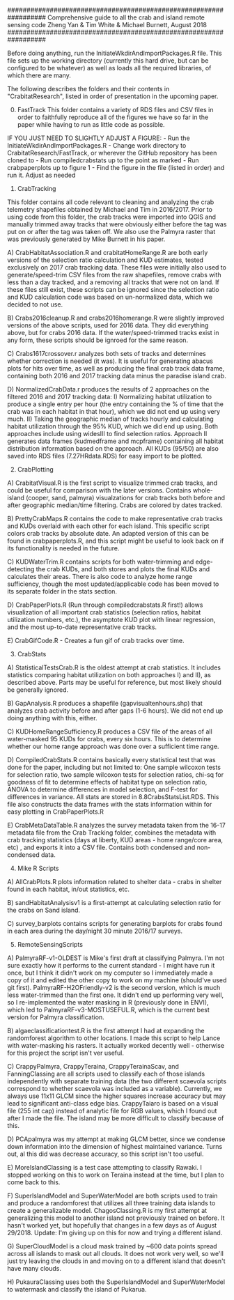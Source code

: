 ##################################################################
Comprehensive guide to all the crab and island remote sensing code
	Zheng Yan & Tim White & Michael Burnett, August 2018
##################################################################

Before doing anything, run the InitiateWkdirAndImportPackages.R file. This file sets up the working directory (currently this hard drive, but can be configured to be whatever) as well as loads all the required libraries, of which there are many.

The following describes the folders and their contents in "CrabitatResearch", listed in order of presentation in the upcoming paper.



0) FastTrack 
This folder contains a variety of RDS files and CSV files in order to faithfully reproduce all of the figures we have so far in the paper while having to run as little code as possible. 

IF YOU JUST NEED TO SLIGHTLY ADJUST A FIGURE:
	- Run the InitiateWkdirAndImportPackages.R
	- Change work directory to CrabitatResearch/FastTrack, or wherever the GitHub repository has been cloned to
	- Run compiledcrabstats up to the point as marked
	- Run crabpaperplots up to figure 1
	- Find the figure in the file (listed in order) and run it. Adjust as needed


1) CrabTracking

This folder contains all code relevant to cleaning and analyzing the crab telemetry shapefiles obtained by Michael and Tim in 2016/2017.
Prior to using code from this folder, the crab tracks were imported into QGIS and manually trimmed away tracks that were obviously either before the tag was put on or after the tag was taken off. We also use the Palmyra raster that was previously generated by Mike Burnett in his paper. 

A) CrabHabitatAssociation.R and crabitatHomeRange.R are both early versions of the selection ratio calculation and KUD estimates, tested exclusively on 2017 crab tracking data. These files were initially also used to generate/speed-trim CSV files from the raw shapefiles, remove crabs with less than a day tracked, and a removing all tracks that were not on land. If these files still exist, these scripts can be ignored since the selection ratio and KUD calculation code was based on un-normalized data, which we decided to not use. 

B) Crabs2016cleanup.R and crabs2016homerange.R were slightly improved versions of the above scripts, used for 2016 data. They did everything above, but for crabs 2016 data. If the water/speed-trimmed tracks exist in any form, these scripts should be ignroed for the same reason. 

C) Crabs1617crossover.r analyzes both sets of tracks and determines whether correction is needed (it was). It is useful for generating abacus plots for hits over time, as well as producing the final crab track data frame, containing both 2016 and 2017 tracking data minus the paradise island crab. 

D) NormalizedCrabData.r produces the results of 2 approaches on the filtered 2016 and 2017 tracking data: 
	I) Normalizing habitat utilization to produce a single entry per hour (the entry containing the % of time that the crab was in each habitat in that hour), which we did not end up using very much.
	II) Taking the geographic median of tracks hourly and calculating habitat utilization through the 95% KUD, which we did end up using.
Both approaches include using widesIII to find selection ratios. Approach II generates data frames (kudmedframe and mcpframe) containing all habitat distribution information based on the approach. All KUDs (95/50) are also saved into RDS files (7.27HRdata.RDS) for easy import to be plotted.



2) CrabPlotting

A) CrabitatVisual.R is the first script to visualize trimmed crab tracks, and could be useful for comparison with the later versions. Contains whole-island (cooper, sand, palmyra) visualzations for crab tracks both before and after geographic median/time filtering. Crabs are colored by dates tracked. 

B) PrettyCrabMaps.R contains the code to make representative crab tracks and KUDs overlaid with each other for each island. This specific script colors crab tracks by absolute date. An adapted version of this can be found in crabpaperplots.R, and this script might be useful to look back on if its functionality is needed in the future.

C) KUDWaterTrim.R contains scripts for both water-trimming and edge-detecting the crab KUDs, and both stores and plots the final KUDs and calculates their areas. There is also code to analyze home range sufficiency, though the most updated/applicable code has been moved to its separate folder in the stats section.

D) CrabPaperPlots.R (Run through compiledcrabstats.R first!) allows visualization of all important crab statistics (selection ratios, habitat utilization numbers, etc.), the asymptote KUD plot with linear regression, and the most up-to-date representative crab tracks.

E) CrabGifCode.R - Creates a fun gif of crab tracks over time.


3) CrabStats

A) StatisticalTestsCrab.R is the oldest attempt at crab statistics. It includes statistics comparing habitat utilization on both approaches I) and II), as described above. Parts may be useful for reference, but most likely should be generally ignored.

B) GapAnalysis.R produces a shapefile (gapvisualtenhours.shp) that analyzes crab activity before and after gaps (1-6 hours). We did not end up doing anything with this, either.

C) KUDHomeRangeSufficiency.R produces a CSV file of the areas of all water-masked 95 KUDs for crabs, every six hours. This is to determine whether our home range approach was done over a sufficient time range.  

D) CompiledCrabStats.R contains basically every statistical test that was done for the paper, including but not limited to: One sample wilcoxon tests for selection ratio, two sample wilcoxon tests for selection ratios, chi-sq for goodness of fit to determine effects of habitat type on selection ratio, ANOVA to determine differences in model selection, and F-test for differences in variance. All stats are stored in 8.8CrabsStatsList.RDS. This file also constructs the data frames with the stats information within for easy plotting in CrabPaperPlots.R

E) CrabMetaDataTable.R analyzes the survey metadata taken from the 16-17 metadata file from the Crab Tracking folder, combines the metadata with crab tracking statistics (days at liberty, KUD areas - home range/core area, etc) , and exports it into a CSV file. Contains both condensed and non-condensed data. 

4) Mike R Scripts

A) AllCrabPlots.R plots information related to shelter data - crabs in shelter found in each habitat, in/out statistics, etc.

B) sandHabitatAnalysisv1 is a first-attempt at calculating selection ratio for the crabs on Sand island. 

C) survey_barplots contains scripts for generating barplots for crabs found in each area during the day/night 30 minute 2016/17 surveys. 



5) RemoteSensingScripts

A) PalmyraRF-v1-OLDEST is Mike's first draft at classifying Palmyra. I'm not sure exactly how it performs to the current standard - I might have run it once, but I think it didn't work on my computer so I immediately made a copy of it and edited the other copy to work on my machine (should've used git first). PalmyraRF-H2OFriendly-v2 is the second version, which is much less water-trimmed than the first one. It didn't end up performing very well, so I re-implemented the water masking in R (previously done in ENVI), which led to PalmyraRF-v3-MOSTUSEFUL.R, which is the current best version for Palmyra classification. 

B) algaeclassificationtest.R is the first attempt I had at expanding the randomforest algorithm to other locations. I made this script to help Lance with water-masking his rasters. It actually worked decently well - otherwise for this project the script isn't ver useful. 

C) CrappyPalmyra, CrappyTeraina, CrappyTerainaScav, and FanningClassing are all scripts used to classify each of those islands independently with separate training data (the two different scaevola scripts correspond to whether scaevola was included as a variable). Currently, we always use 11x11 GLCM since the higher squares increase accuracy but may lead to significant anti-class edge bias. CrappyTaiaro is based on a visual file (255 int cap) instead of analytic file for RGB values, which I found out after I made the file. The island may be more difficult to classify because of this. 

D) PCApalmyra was my attempt at making GLCM better, since we condense down information into the dimension of highest maintained variance. Turns out, al this did was decrease accuracy, so this script isn't too useful. 

E) MoreIslandClassing is a test case attempting to classify Rawaki. I stopped working on this to work on Teraina instead at the time, but I plan to come back to this.

F) SuperIslandModel and SuperWaterModel are both scripts used to train and produce a randomforest that utilizes all three training data islands to create a generalizable model. ChagosClassing.R is my first attempt at generalizing this model to another island not previously trained on before. It hasn't worked yet, but hopefully that changes in a few days as of August 29/2018. Update: I'm giving up on this for now and trying a different island.

G) SuperCloudModel is a cloud mask trained by ~600 data points spread across all islands to mask out all clouds. It does not work very well, so we'll just try leaving the clouds in and moving on to a different island that doesn't have many clouds. 

H) PukauraClassing uses both the SuperIslandModel and SuperWaterModel to watermask and classify the island of Pukarua. 

